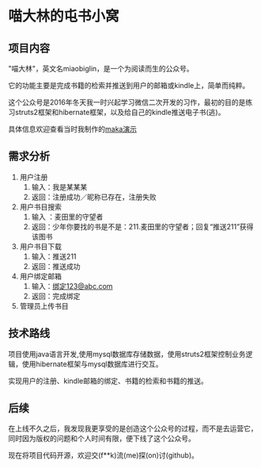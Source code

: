 喵大林的屯书小窝
===
项目内容
---
"喵大林"，英文名miaobiglin，是一个为阅读而生的公众号。

它的功能主要是完成书籍的检索并推送到用户的邮箱或kindle上，简单而纯粹。

这个公众号是2016年冬天我一时兴起学习微信二次开发的习作，最初的目的是练习struts2框架和hibernate框架，以及给自己的kindle推送电子书(逃)。

具体信息欢迎查看当时我制作的[maka演示](http://u372325.viewer.maka.im/pcviewer/YT8PXK84?DSCKID=a7a3f5d6-648c-4d61-9417-e1c746ef02fb&DSTIMESTAMP=1480259392445&from=timeline "看一下看一下")

需求分析
---
1. 用户注册
    1. 输入：我是某某某
    2. 返回：注册成功／昵称已存在，注册失败
2. 用户书目搜索    
    1. 输入 ：麦田里的守望者
    2. 返回：少年你要找的书是不是：211.麦田里的守望者；回复“推送211”获得该图书
3. 用户书目下载
    1. 输入：推送211
    2. 返回：推送成功
4. 用户绑定邮箱
    1. 输入：绑定123@abc.com
    2. 返回：完成绑定
5. 管理员上传书目

技术路线
---
项目使用java语言开发,使用mysql数据库存储数据，使用struts2框架控制业务逻辑，使用hibernate框架与mysql数据库进行交互。

实现用户的注册、kindle邮箱的绑定、书籍的检索和书籍的推送。

后续
--
在上线不久之后，我发现我更享受的是创造这个公众号的过程，而不是去运营它，同时因为版权的问题和个人时间有限，便下线了这个公众号。

现在将项目代码开源，欢迎交(f**k)流(me)探(on)讨(github)。
